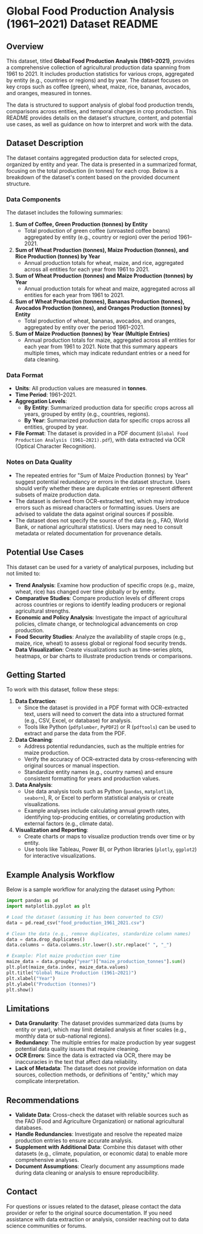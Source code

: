 # Global Food Production Analysis (1961–2021) Dataset README

## Overview
This dataset, titled **Global Food Production Analysis (1961–2021)**, provides a comprehensive collection of agricultural production data spanning from 1961 to 2021. It includes production statistics for various crops, aggregated by entity (e.g., countries or regions) and by year. The dataset focuses on key crops such as coffee (green), wheat, maize, rice, bananas, avocados, and oranges, measured in tonnes.

The data is structured to support analysis of global food production trends, comparisons across entities, and temporal changes in crop production. This README provides details on the dataset's structure, content, and potential use cases, as well as guidance on how to interpret and work with the data.

## Dataset Description
The dataset contains aggregated production data for selected crops, organized by entity and year. The data is presented in a summarized format, focusing on the total production (in tonnes) for each crop. Below is a breakdown of the dataset's content based on the provided document structure.

### Data Components
The dataset includes the following summaries:
1. **Sum of Coffee, Green Production (tonnes) by Entity**  
   - Total production of green coffee (unroasted coffee beans) aggregated by entity (e.g., country or region) over the period 1961–2021.
2. **Sum of Wheat Production (tonnes), Maize Production (tonnes), and Rice Production (tonnes) by Year**  
   - Annual production totals for wheat, maize, and rice, aggregated across all entities for each year from 1961 to 2021.
3. **Sum of Wheat Production (tonnes) and Maize Production (tonnes) by Year**  
   - Annual production totals for wheat and maize, aggregated across all entities for each year from 1961 to 2021.
4. **Sum of Wheat Production (tonnes), Bananas Production (tonnes), Avocados Production (tonnes), and Oranges Production (tonnes) by Entity**  
   - Total production of wheat, bananas, avocados, and oranges, aggregated by entity over the period 1961–2021.
5. **Sum of Maize Production (tonnes) by Year (Multiple Entries)**  
   - Annual production totals for maize, aggregated across all entities for each year from 1961 to 2021. Note that this summary appears multiple times, which may indicate redundant entries or a need for data cleaning.

### Data Format
- **Units**: All production values are measured in **tonnes**.
- **Time Period**: 1961–2021.
- **Aggregation Levels**:
  - **By Entity**: Summarized production data for specific crops across all years, grouped by entity (e.g., countries, regions).
  - **By Year**: Summarized production data for specific crops across all entities, grouped by year.
- **File Format**: The dataset is provided in a PDF document (`Global Food Production Analysis (1961–2021).pdf`), with data extracted via OCR (Optical Character Recognition).

### Notes on Data Quality
- The repeated entries for "Sum of Maize Production (tonnes) by Year" suggest potential redundancy or errors in the dataset structure. Users should verify whether these are duplicate entries or represent different subsets of maize production data.
- The dataset is derived from OCR-extracted text, which may introduce errors such as misread characters or formatting issues. Users are advised to validate the data against original sources if possible.
- The dataset does not specify the source of the data (e.g., FAO, World Bank, or national agricultural statistics). Users may need to consult metadata or related documentation for provenance details.

## Potential Use Cases
This dataset can be used for a variety of analytical purposes, including but not limited to:
- **Trend Analysis**: Examine how production of specific crops (e.g., maize, wheat, rice) has changed over time globally or by entity.
- **Comparative Studies**: Compare production levels of different crops across countries or regions to identify leading producers or regional agricultural strengths.
- **Economic and Policy Analysis**: Investigate the impact of agricultural policies, climate change, or technological advancements on crop production.
- **Food Security Studies**: Analyze the availability of staple crops (e.g., maize, rice, wheat) to assess global or regional food security trends.
- **Data Visualization**: Create visualizations such as time-series plots, heatmaps, or bar charts to illustrate production trends or comparisons.

## Getting Started
To work with this dataset, follow these steps:
1. **Data Extraction**:
   - Since the dataset is provided in a PDF format with OCR-extracted text, users will need to convert the data into a structured format (e.g., CSV, Excel, or database) for analysis.
   - Tools like Python (`pdfplumber`, `PyPDF2`) or R (`pdftools`) can be used to extract and parse the data from the PDF.
2. **Data Cleaning**:
   - Address potential redundancies, such as the multiple entries for maize production.
   - Verify the accuracy of OCR-extracted data by cross-referencing with original sources or manual inspection.
   - Standardize entity names (e.g., country names) and ensure consistent formatting for years and production values.
3. **Data Analysis**:
   - Use data analysis tools such as Python (`pandas`, `matplotlib`, `seaborn`), R, or Excel to perform statistical analysis or create visualizations.
   - Example analyses include calculating annual growth rates, identifying top-producing entities, or correlating production with external factors (e.g., climate data).
4. **Visualization and Reporting**:
   - Create charts or maps to visualize production trends over time or by entity.
   - Use tools like Tableau, Power BI, or Python libraries (`plotly`, `ggplot2`) for interactive visualizations.

## Example Analysis Workflow
Below is a sample workflow for analyzing the dataset using Python:
```python
import pandas as pd
import matplotlib.pyplot as plt

# Load the dataset (assuming it has been converted to CSV)
data = pd.read_csv("food_production_1961_2021.csv")

# Clean the data (e.g., remove duplicates, standardize column names)
data = data.drop_duplicates()
data.columns = data.columns.str.lower().str.replace(" ", "_")

# Example: Plot maize production over time
maize_data = data.groupby("year")["maize_production_tonnes"].sum()
plt.plot(maize_data.index, maize_data.values)
plt.title("Global Maize Production (1961–2021)")
plt.xlabel("Year")
plt.ylabel("Production (tonnes)")
plt.show()
```

## Limitations
- **Data Granularity**: The dataset provides summarized data (sums by entity or year), which may limit detailed analysis at finer scales (e.g., monthly data or sub-national regions).
- **Redundancy**: The multiple entries for maize production by year suggest potential data quality issues that require cleaning.
- **OCR Errors**: Since the data is extracted via OCR, there may be inaccuracies in the text that affect data reliability.
- **Lack of Metadata**: The dataset does not provide information on data sources, collection methods, or definitions of "entity," which may complicate interpretation.

## Recommendations
- **Validate Data**: Cross-check the dataset with reliable sources such as the FAO (Food and Agriculture Organization) or national agricultural databases.
- **Handle Redundancies**: Investigate and resolve the repeated maize production entries to ensure accurate analysis.
- **Supplement with Additional Data**: Combine this dataset with other datasets (e.g., climate, population, or economic data) to enable more comprehensive analyses.
- **Document Assumptions**: Clearly document any assumptions made during data cleaning or analysis to ensure reproducibility.

## Contact
For questions or issues related to the dataset, please contact the data provider or refer to the original source documentation. If you need assistance with data extraction or analysis, consider reaching out to data science communities or forums.
